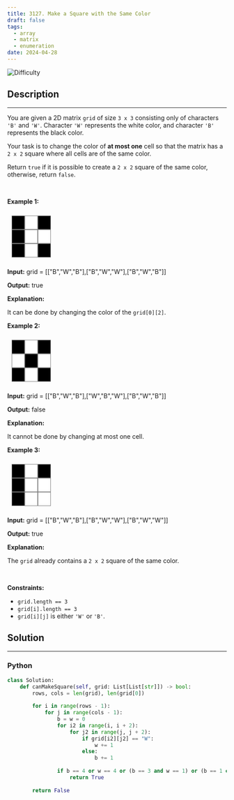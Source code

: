 ```yaml
---
title: 3127. Make a Square with the Same Color
draft: false
tags: 
  - array
  - matrix
  - enumeration
date: 2024-04-28
---
```


![Difficulty](https://img.shields.io/badge/Difficulty-Easy-blue.svg)

## Description

---
<p>You are given a 2D matrix <code>grid</code> of size <code>3 x 3</code> consisting only of characters <code>&#39;B&#39;</code> and <code>&#39;W&#39;</code>. Character <code>&#39;W&#39;</code> represents the white color<!-- notionvc: 06a49cc0-a296-4bd2-9bfe-c8818edeb53a -->, and character <code>&#39;B&#39;</code> represents the black color<!-- notionvc: 06a49cc0-a296-4bd2-9bfe-c8818edeb53a -->.</p>

<p>Your task is to change the color of <strong>at most one</strong> cell<!-- notionvc: c04cb478-8dd5-49b1-80bb-727c6b1e0232 --> so that the matrix has a <code>2 x 2</code> square where all cells are of the same color.<!-- notionvc: adf957e1-fa0f-40e5-9a2e-933b95e276a7 --></p>

<p>Return <code>true</code> if it is possible to create a <code>2 x 2</code> square of the same color, otherwise, return <code>false</code>.</p>

<p>&nbsp;</p>
<style type="text/css">.grid-container {
  display: grid;
  grid-template-columns: 30px 30px 30px;
  padding: 10px;
}
.grid-item {
  background-color: black;
  border: 1px solid gray;
  height: 30px;
  font-size: 30px;
  text-align: center;
}
.grid-item-white {
  background-color: white;
}
</style>
<style class="darkreader darkreader--sync" media="screen" type="text/css">
</style>
<p><strong class="example">Example 1:</strong></p>

<div class="grid-container">
<div class="grid-item">&nbsp;</div>

<div class="grid-item grid-item-white">&nbsp;</div>

<div class="grid-item">&nbsp;</div>

<div class="grid-item">&nbsp;</div>

<div class="grid-item grid-item-white">&nbsp;</div>

<div class="grid-item grid-item-white">&nbsp;</div>

<div class="grid-item">&nbsp;</div>

<div class="grid-item grid-item-white">&nbsp;</div>

<div class="grid-item">&nbsp;</div>
</div>

<div class="example-block">
<p><strong>Input:</strong> <span class="example-io">grid = [[&quot;B&quot;,&quot;W&quot;,&quot;B&quot;],[&quot;B&quot;,&quot;W&quot;,&quot;W&quot;],[&quot;B&quot;,&quot;W&quot;,&quot;B&quot;]]</span></p>

<p><strong>Output:</strong> <span class="example-io">true</span></p>

<p><strong>Explanation:</strong></p>

<p>It can be done by changing the color of the <code>grid[0][2]</code>.</p>
</div>

<p><strong class="example">Example 2:</strong></p>

<div class="grid-container">
<div class="grid-item">&nbsp;</div>

<div class="grid-item grid-item-white">&nbsp;</div>

<div class="grid-item">&nbsp;</div>

<div class="grid-item grid-item-white">&nbsp;</div>

<div class="grid-item">&nbsp;</div>

<div class="grid-item grid-item-white">&nbsp;</div>

<div class="grid-item">&nbsp;</div>

<div class="grid-item grid-item-white">&nbsp;</div>

<div class="grid-item">&nbsp;</div>
</div>

<div class="example-block">
<p><strong>Input:</strong> <span class="example-io">grid = [[&quot;B&quot;,&quot;W&quot;,&quot;B&quot;],[&quot;W&quot;,&quot;B&quot;,&quot;W&quot;],[&quot;B&quot;,&quot;W&quot;,&quot;B&quot;]]</span></p>

<p><strong>Output:</strong> <span class="example-io">false</span></p>

<p><strong>Explanation:</strong></p>

<p>It cannot be done by changing at most one cell.</p>
</div>

<p><strong class="example">Example 3:</strong></p>

<div class="grid-container">
<div class="grid-item">&nbsp;</div>

<div class="grid-item grid-item-white">&nbsp;</div>

<div class="grid-item">&nbsp;</div>

<div class="grid-item">&nbsp;</div>

<div class="grid-item grid-item-white">&nbsp;</div>

<div class="grid-item grid-item-white">&nbsp;</div>

<div class="grid-item">&nbsp;</div>

<div class="grid-item grid-item-white">&nbsp;</div>

<div class="grid-item grid-item-white">&nbsp;</div>
</div>

<div class="example-block">
<p><strong>Input:</strong> <span class="example-io">grid = [[&quot;B&quot;,&quot;W&quot;,&quot;B&quot;],[&quot;B&quot;,&quot;W&quot;,&quot;W&quot;],[&quot;B&quot;,&quot;W&quot;,&quot;W&quot;]]</span></p>

<p><strong>Output:</strong> <span class="example-io">true</span></p>

<p><strong>Explanation:</strong></p>

<p>The <code>grid</code> already contains a <code>2 x 2</code> square of the same color.<!-- notionvc: 9a8b2d3d-1e73-457a-abe0-c16af51ad5c2 --></p>
</div>

<p>&nbsp;</p>
<p><strong>Constraints:</strong></p>

<ul>
	<li><code>grid.length == 3</code></li>
	<li><code>grid[i].length == 3</code></li>
	<li><code>grid[i][j]</code> is either <code>&#39;W&#39;</code> or <code>&#39;B&#39;</code>.</li>
</ul>


## Solution

---
### Python
``` py title='make-a-square-with-the-same-color'
class Solution:
    def canMakeSquare(self, grid: List[List[str]]) -> bool:
        rows, cols = len(grid), len(grid[0])
        
        for i in range(rows - 1):
            for j in range(cols - 1):
                b = w = 0
                for i2 in range(i, i + 2):
                    for j2 in range(j, j + 2):
                        if grid[i2][j2] == "W":
                            w += 1
                        else:
                            b += 1
                
                if b == 4 or w == 4 or (b == 3 and w == 1) or (b == 1 or w == 3):
                    return True
        
        return False

```

